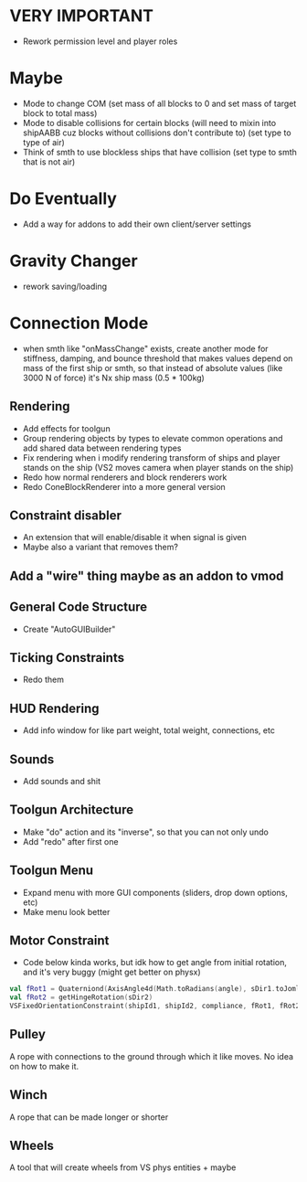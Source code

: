 # VERY IMPORTANT

* Rework permission level and player roles

# Maybe

* Mode to change COM (set mass of all blocks to 0 and set mass of target block to total mass)
* Mode to disable collisions for certain blocks (will need to mixin into shipAABB cuz blocks without collisions don't contribute to) (set type to type of air)
* Think of smth to use blockless ships that have collision (set type to smth that is not air)

# Do Eventually

* Add a way for addons to add their own client/server settings

# Gravity Changer
* rework saving/loading

# Connection Mode
* when smth like "onMassChange" exists, create another mode for stiffness, damping, and bounce threshold that makes values depend on mass of the first ship or smth, so that instead of absolute values (like 3000 N of force) it's Nx ship mass (0.5 * 100kg)

## Rendering
* Add effects for toolgun
* Group rendering objects by types to elevate common operations and add shared data between rendering types
* Fix rendering when i modify rendering transform of ships and player stands on the ship (VS2 moves camera when player stands on the ship) 
* Redo how normal renderers and block renderers work
* Redo ConeBlockRenderer into a more general version

## Constraint disabler
* An extension that will enable/disable it when signal is given
* Maybe also a variant that removes them?

## Add a "wire" thing maybe as an addon to vmod

## General Code Structure
* Create "AutoGUIBuilder"

## Ticking Constraints
* Redo them

## HUD Rendering
* Add info window for like part weight, total weight, connections, etc

## Sounds
* Add sounds and shit

## Toolgun Architecture 
* Make "do" action and its "inverse", so that you can not only undo
* Add "redo" after first one

## Toolgun Menu
* Expand menu with more GUI components (sliders, drop down options, etc)
* Make menu look better

## Motor Constraint
* Code below kinda works, but idk how to get angle from initial rotation, and it's very buggy (might get better on physx)
```kotlin
val fRot1 = Quaterniond(AxisAngle4d(Math.toRadians(angle), sDir1.toJomlVector3d())).mul(getHingeRotation(sDir1))
val fRot2 = getHingeRotation(sDir2)
VSFixedOrientationConstraint(shipId1, shipId2, compliance, fRot1, fRot2, maxForce)
```

## Pulley
A rope with connections to the ground through which it like moves. No idea on how to make it.

## Winch
A rope that can be made longer or shorter

## Wheels
A tool that will create wheels from VS phys entities + maybe 